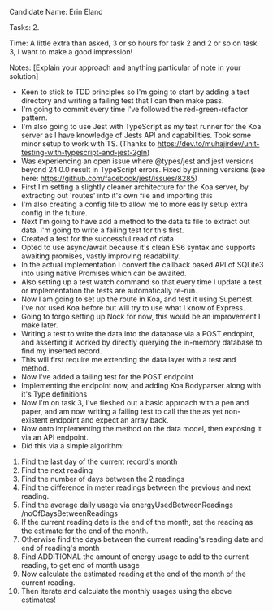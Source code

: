 Candidate Name: Erin Eland

Tasks: 2.

Time: A little extra than asked, 3 or so hours for task 2 and 2 or so on task 3, I want to make a good impression!

Notes:
[Explain your approach and anything particular of note in your solution]
- Keen to stick to TDD principles so I'm going to start by adding a test directory and writing a failing test that I can then make pass.
- I'm going to commit every time I've followed the red-green-refactor pattern.
- I'm also going to use Jest with TypeScript as my test runner for the Koa server as I have knowledge of Jests API and capabilities. Took some minor setup to work with TS. (Thanks to https://dev.to/muhajirdev/unit-testing-with-typescript-and-jest-2gln)
- Was experiencing an open issue where @types/jest and jest versions beyond 24.0.0 result in TypeScript errors. Fixed by pinning versions (see here: https://github.com/facebook/jest/issues/8285)
- First I'm setting a slightly cleaner architecture for the Koa server, by extracting out 'routes' into it's own file and importing this
- I'm also creating a config file to allow me to more easily setup extra config in the future.
- Next I'm going to have add a method to the data.ts file to extract out data. I'm going to write a failing test for this first.
- Created a test for the successful read of data
- Opted to use async/await because it's clean ES6 syntax and supports awaiting promises, vastly improving readability.
- In the actual implementation I convert the callback based API of SQLite3 into using native Promises which can be awaited.
- Also setting up a test watch command so that every time I update a test or implementation the tests are automatically re-run.
- Now I am going to set up the route in Koa, and test it using Supertest. I've not used Koa before but will try to use what I know of Express.
- Going to forgo setting up Nock for now, this would be an improvement I make later.
- Writing a test to write the data into the database via a POST endopint, and asserting it worked by directly querying the in-memory database to find my inserted record.
- This will first require me extending the data layer with a test and method.
- Now I've added a failing test for the POST endpoint
- Implementing the endpoint now, and adding Koa Bodyparser along with it's Type definitions
- Now I'm on task 3, I've fleshed out a basic approach with a pen and paper, and am now writing a failing test to call the the as yet non-existent endpoint and expect an array back.
- Now onto implementing the method on the data model, then exposing it via an API endpoint.
- Did this via a simple algorithm:
1. Find the last day of the current record's month
2. Find the next reading
3. Find the number of days between the 2 readings
4. Find the difference in meter readings between the previous and next reading.
5. Find the average daily usage via energyUsedBetweenReadings /noOfDaysBetweenReadings
6. If the current reading date is the end of the month, set the reading as the estimate for the end of the month.
7. Otherwise find the days between the current reading's reading date and end of reading's month
8. Find ADDITIONAL the amount of energy usage to add to the current reading, to get end of month usage
9. Now calculate the estimated reading at the end of the month of the current reading.
10. Then iterate and calculate the monthly usages using the above estimates!
